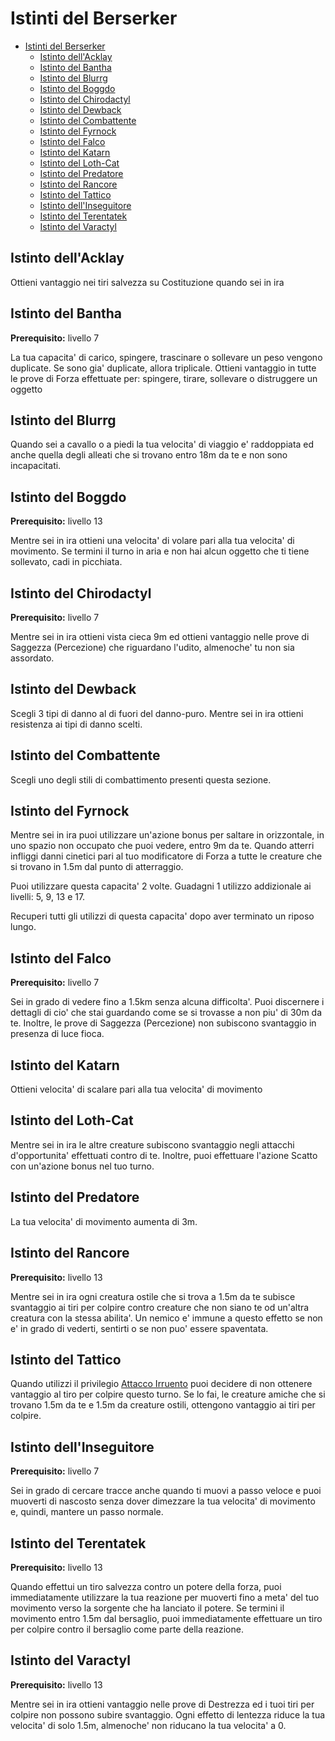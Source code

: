 # Istinti del Berserker

- [Istinti del Berserker](#istinti-del-berserker)
  - [Istinto dell'Acklay](#istinto-dellacklay)
  - [Istinto del Bantha](#istinto-del-bantha)
  - [Istinto del Blurrg](#istinto-del-blurrg)
  - [Istinto del Boggdo](#istinto-del-boggdo)
  - [Istinto del Chirodactyl](#istinto-del-chirodactyl)
  - [Istinto del Dewback](#istinto-del-dewback)
  - [Istinto del Combattente](#istinto-del-combattente)
  - [Istinto del Fyrnock](#istinto-del-fyrnock)
  - [Istinto del Falco](#istinto-del-falco)
  - [Istinto del Katarn](#istinto-del-katarn)
  - [Istinto del Loth-Cat](#istinto-del-loth-cat)
  - [Istinto del Predatore](#istinto-del-predatore)
  - [Istinto del Rancore](#istinto-del-rancore)
  - [Istinto del Tattico](#istinto-del-tattico)
  - [Istinto dell'Inseguitore](#istinto-dellinseguitore)
  - [Istinto del Terentatek](#istinto-del-terentatek)
  - [Istinto del Varactyl](#istinto-del-varactyl)

## Istinto dell'Acklay

Ottieni vantaggio nei tiri salvezza su Costituzione quando sei in ira

## Istinto del Bantha

**Prerequisito:** livello 7

La tua capacita' di carico, spingere, trascinare o sollevare un peso vengono duplicate. Se sono gia' duplicate, allora triplicale. Ottieni vantaggio in tutte le prove di Forza effettuate per: spingere, tirare, sollevare o distruggere un oggetto

## Istinto del Blurrg

Quando sei a cavallo o a piedi la tua velocita' di viaggio  e' raddoppiata ed anche quella degli alleati che si trovano entro 18m da te e non sono incapacitati.

## Istinto del Boggdo

**Prerequisito:** livello 13

Mentre sei in ira ottieni una velocita' di volare pari alla tua velocita' di movimento. Se termini il turno in aria e non hai alcun oggetto che ti tiene sollevato, cadi in picchiata.

## Istinto del Chirodactyl

**Prerequisito:** livello 7

Mentre sei in ira ottieni vista cieca 9m ed ottieni vantaggio nelle prove di Saggezza (Percezione) che riguardano l'udito, almenoche' tu non sia assordato.

## Istinto del Dewback

Scegli 3 tipi di danno al di fuori del danno-puro. Mentre sei in ira ottieni resistenza ai tipi di danno scelti.

## Istinto del Combattente

Scegli uno degli stili di combattimento presenti questa sezione.

## Istinto del Fyrnock

Mentre sei in ira puoi utilizzare un'azione bonus per saltare in orizzontale, in uno spazio non occupato che puoi vedere, entro 9m da te. Quando atterri infliggi danni cinetici pari al tuo modificatore di Forza a tutte le creature che si trovano in 1.5m dal punto di atterraggio.

Puoi utilizzare questa capacita' 2 volte. Guadagni 1 utilizzo addizionale ai livelli: 5, 9, 13 e 17.

Recuperi tutti gli utilizzi di questa capacita' dopo aver terminato un riposo lungo.

## Istinto del Falco

**Prerequisito:** livello 7

Sei in grado di vedere fino a 1.5km senza alcuna difficolta'. Puoi discernere i dettagli di cio' che stai guardando come se si trovasse a non piu' di 30m da te. Inoltre, le prove di Saggezza (Percezione) non subiscono svantaggio in presenza di luce fioca.

## Istinto del Katarn

Ottieni velocita' di scalare pari alla tua velocita' di movimento

## Istinto del Loth-Cat

Mentre sei in ira le altre creature subiscono svantaggio negli attacchi d'opportunita' effettuati contro di te. Inoltre, puoi effettuare l'azione Scatto con un'azione bonus nel tuo turno.

## Istinto del Predatore

La tua velocita' di movimento aumenta di 3m.

## Istinto del Rancore

**Prerequisito:** livello 13

Mentre sei in ira ogni creatura ostile che si trova a 1.5m da te subisce svantaggio ai tiri per colpire contro creature che non siano te od un'altra creatura con la stessa abilita'. Un nemico e' immune a questo effetto se non e' in grado di vederti, sentirti o se non puo' essere spaventata.

## Istinto del Tattico

Quando utilizzi il privilegio [Attacco Irruento](./Berserker.md#attacco-irruento) puoi decidere di non ottenere vantaggio al tiro per colpire questo turno. Se lo fai, le creature amiche che si trovano 1.5m da te e 1.5m da creature ostili, ottengono vantaggio ai tiri per colpire.

## Istinto dell'Inseguitore

**Prerequisito:** livello 7

Sei in grado di cercare tracce anche quando ti muovi a passo veloce e puoi muoverti di nascosto senza dover dimezzare la tua velocita' di movimento e, quindi, mantere un passo normale.

## Istinto del Terentatek

**Prerequisito:** livello 13

Quando effettui un tiro salvezza contro un potere della forza, puoi immediatamente utilizzare la tua reazione per muoverti fino a meta' del tuo movimento verso la sorgente che ha lanciato il potere. Se termini il movimento entro 1.5m dal bersaglio, puoi immediatamente effettuare un tiro per colpire contro il bersaglio come parte della reazione.

## Istinto del Varactyl

**Prerequisito:** livello 13

Mentre sei in ira ottieni vantaggio nelle prove di Destrezza ed i tuoi tiri per colpire non possono subire svantaggio. Ogni effetto di lentezza riduce la tua velocita' di solo 1.5m, almenoche' non riducano la tua velocita' a 0.
